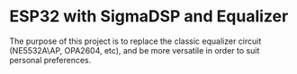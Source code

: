 # ESP32 with SigmaDSP and Equalizer


The purpose of this project is to replace the classic equalizer circuit (NE5532A\AP, OPA2604, etc), and be more versatile in order to suit personal preferences. 





